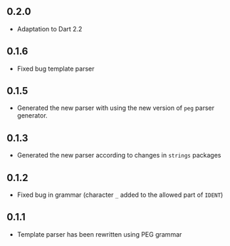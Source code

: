 ## 0.2.0

- Adaptation to Dart 2.2

## 0.1.6

- Fixed bug template parser

## 0.1.5

- Generated the new parser with using the new version of `peg` parser generator.

## 0.1.3

- Generated the new parser according to changes in `strings` packages

## 0.1.2

- Fixed bug in grammar (character `_` added to the allowed part of `IDENT`)

## 0.1.1

- Template parser has been rewritten using PEG grammar

